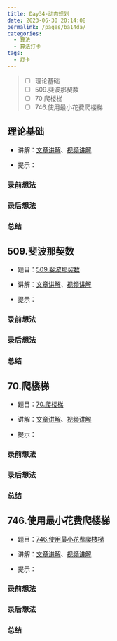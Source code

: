 ```yaml
---
title: Day34-动态规划
date: 2023-06-30 20:14:08
permalink: /pages/ba14da/
categories:
  - 算法
  - 算法打卡
tags:
  - 打卡
---
```


>  - [ ] 理论基础 
>  - [ ] 509.斐波那契数 
>  - [ ] 70.爬楼梯
>  - [ ] 746.使用最小花费爬楼梯 

<!-- more -->

## 理论基础 

+ 讲解：[文章讲解]()、[视频讲解]()

+ 提示：



### 录前想法

### 录后想法

### 总结



## 509.斐波那契数 

+ 题目：[509.斐波那契数]()

+ 讲解：[文章讲解]()、[视频讲解]()

+ 提示：



### 录前想法

### 录后想法

### 总结



## 70.爬楼梯

+ 题目：[70.爬楼梯]()

+ 讲解：[文章讲解]()、[视频讲解]()

+ 提示：



### 录前想法

### 录后想法

### 总结



## 746.使用最小花费爬楼梯 

+ 题目：[746.使用最小花费爬楼梯]()

+ 讲解：[文章讲解]()、[视频讲解]()

+ 提示：



### 录前想法

### 录后想法

### 总结